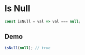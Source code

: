 # Is Null

```js
const isNull = val => val === null;

```

## Demo

```js
isNull(null); // true

```